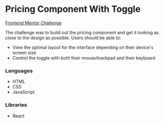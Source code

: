 # Pricing Component With Toggle

[Frontend Mentor Challenge]([https://www.frontendmentor.io/challenges/pricing-component-with-toggle-8vPwRMIC/hub](https://www.frontendmentor.io/challenges/pricing-component-with-toggle-8vPwRMIC))

The challenge was to build out the pricing component and get it looking as close to the design as possible. Users should be able to:

* View the optimal layout for the interface depending on their device's screen size
* Control the toggle with both their mouse/trackpad and their keyboard

### Languages

* HTML
* CSS
* JavaScript

### Libraries

* React
